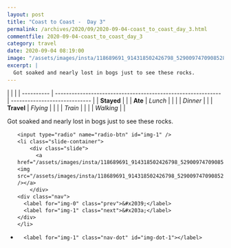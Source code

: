 ```yaml
---
layout: post
title: "Coast to Coast -  Day 3"
permalink: /archives/2020/09/2020-09-04-coast_to_coast_day_3.html
commentfile: 2020-09-04-coast_to_coast_day_3
category: travel
date: 2020-09-04 08:19:00
image: "/assets/images/insta/118689691_914318502426798_5290097470908528977_n_17866203830019545.jpg"
excerpt: |
  Got soaked and nearly lost in bogs just to see these rocks.
---
```


|            |                                                              |
| ---------- | ------------------------------------------------------------ | ----------------------------- |
| **Stayed** |  |
| **Ate**    | _Lunch_                                                      |          |
|            | _Dinner_                                                     |          |
| **Travel** | _Flying_                                                     |          |
|            | _Train_                                                      |          |
|            | _Walking_                                                    |          |


Got soaked and nearly lost in bogs just to see these rocks.


<ul class="slides">

    <input type="radio" name="radio-btn" id="img-1" />
    <li class="slide-container">
        <div class="slide">
          <a href="/assets/images/insta/118689691_914318502426798_5290097470908528977_n_17866203830019545.jpg"><img src="/assets/images/insta/118689691_914318502426798_5290097470908528977_n_17866203830019545.jpg" /></a>
        </div>
    <div class="nav">
      <label for="img-0" class="prev">&#x2039;</label>
      <label for="img-1" class="next">&#x203a;</label>
    </div>
    </li>
			
<li class="nav-dots">

      <label for="img-1" class="nav-dot" id="img-dot-1"></label>

</li>
</ul>        
             

		